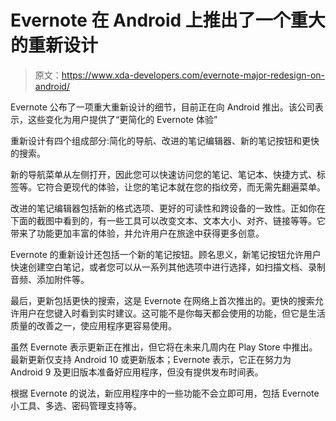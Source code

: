 # Evernote 在 Android 上推出了一个重大的重新设计

> 原文：<https://www.xda-developers.com/evernote-major-redesign-on-android/>

Evernote 公布了一项重大重新设计的细节，目前正在向 Android 推出。该公司表示，这些变化为用户提供了“更简化的 Evernote 体验”

重新设计有四个组成部分:简化的导航、改进的笔记编辑器、新的笔记按钮和更快的搜索。

新的导航菜单从左侧打开，因此您可以快速访问您的笔记、笔记本、快捷方式、标签等。它符合更现代的体验，让您的笔记本就在您的指纹旁，而无需先翻遍菜单。

改进的笔记编辑器包括新的格式选项、更好的可读性和跨设备的一致性。正如你在下面的截图中看到的，有一些工具可以改变文本、文本大小、对齐、链接等等。它带来了功能更加丰富的体验，并允许用户在旅途中获得更多创意。

Evernote 的重新设计还包括一个新的笔记按钮。顾名思义，新笔记按钮允许用户快速创建空白笔记，或者您可以从一系列其他选项中进行选择，如扫描文档、录制音频、添加附件等。

最后，更新包括更快的搜索，这是 Evernote 在网络上首次推出的。更快的搜索允许用户在您键入时看到实时建议。这可能不是你每天都会使用的功能，但它是生活质量的改善之一，使应用程序更容易使用。

虽然 Evernote 表示更新正在推出，但它将在未来几周内在 Play Store 中推出。最新更新仅支持 Android 10 或更新版本；Evernote 表示，它正在努力为 Android 9 及更旧版本准备好应用程序，但没有提供发布时间表。

根据 Evernote 的说法，新应用程序中的一些功能不会立即可用，包括 Evernote 小工具、多选、密码管理支持等。